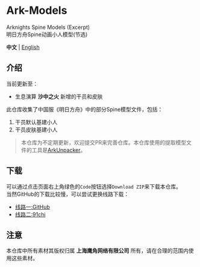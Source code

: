 Ark-Models
==========
Arknights Spine Models (Excerpt)  
明日方舟Spine动画小人模型(节选)  

**中文** | [English](README-eng.md)

## 介绍
当前更新至：
- 生息演算 **沙中之火** 新增的干员和皮肤

此仓库收集了中国服《明日方舟》中的部分Spine模型文件，包括：
1. 干员默认基建小人
2. 干员皮肤基建小人

> 本仓库为不定期更新，欢迎提交PR来完善仓库。本仓库使用的提取模型文件的工具是[ArkUnpacker](https://github.com/isHarryh/Ark-Unpacker)。

## 下载
可以通过点击页面右上角绿色的`Code`按钮选择`Download ZIP`来下载本仓库。  
当然GitHub的下载比较慢，可以尝试更换线路下载：  
- [线路一:GitHub](https://github.com/isHarryh/Ark-Models/archive/refs/heads/main.zip)
- [线路二:91chi](https://github.91chi.fun/https://github.com/isHarryh/Ark-Models/archive/refs/heads/main.zip)

## 注意
本仓库中所有素材其版权归属 **上海鹰角网络有限公司** 所有，请在合理的范围内使用这些素材。
